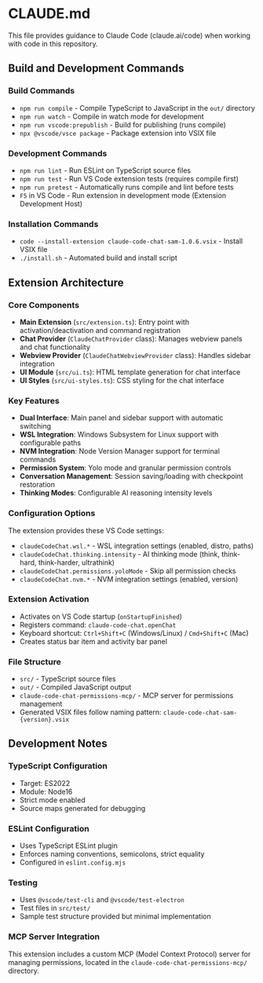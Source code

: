 # CLAUDE.md

This file provides guidance to Claude Code (claude.ai/code) when working with code in this repository.

## Build and Development Commands

### Build Commands
- `npm run compile` - Compile TypeScript to JavaScript in the `out/` directory
- `npm run watch` - Compile in watch mode for development
- `npm run vscode:prepublish` - Build for publishing (runs compile)
- `npx @vscode/vsce package` - Package extension into VSIX file

### Development Commands  
- `npm run lint` - Run ESLint on TypeScript source files
- `npm run test` - Run VS Code extension tests (requires compile first)
- `npm run pretest` - Automatically runs compile and lint before tests
- `F5` in VS Code - Run extension in development mode (Extension Development Host)

### Installation Commands
- `code --install-extension claude-code-chat-sam-1.0.6.vsix` - Install VSIX file
- `./install.sh` - Automated build and install script

## Extension Architecture

### Core Components
- **Main Extension** (`src/extension.ts`): Entry point with activation/deactivation and command registration
- **Chat Provider** (`ClaudeChatProvider` class): Manages webview panels and chat functionality
- **Webview Provider** (`ClaudeChatWebviewProvider` class): Handles sidebar integration
- **UI Module** (`src/ui.ts`): HTML template generation for chat interface
- **UI Styles** (`src/ui-styles.ts`): CSS styling for the chat interface

### Key Features
- **Dual Interface**: Main panel and sidebar support with automatic switching
- **WSL Integration**: Windows Subsystem for Linux support with configurable paths
- **NVM Integration**: Node Version Manager support for terminal commands
- **Permission System**: Yolo mode and granular permission controls
- **Conversation Management**: Session saving/loading with checkpoint restoration
- **Thinking Modes**: Configurable AI reasoning intensity levels

### Configuration Options
The extension provides these VS Code settings:
- `claudeCodeChat.wsl.*` - WSL integration settings (enabled, distro, paths)
- `claudeCodeChat.thinking.intensity` - AI thinking mode (think, think-hard, think-harder, ultrathink)
- `claudeCodeChat.permissions.yoloMode` - Skip all permission checks
- `claudeCodeChat.nvm.*` - NVM integration settings (enabled, version)

### Extension Activation
- Activates on VS Code startup (`onStartupFinished`)
- Registers command: `claude-code-chat.openChat`
- Keyboard shortcut: `Ctrl+Shift+C` (Windows/Linux) / `Cmd+Shift+C` (Mac)
- Creates status bar item and activity bar panel

### File Structure
- `src/` - TypeScript source files
- `out/` - Compiled JavaScript output
- `claude-code-chat-permissions-mcp/` - MCP server for permissions management
- Generated VSIX files follow naming pattern: `claude-code-chat-sam-{version}.vsix`

## Development Notes

### TypeScript Configuration
- Target: ES2022
- Module: Node16  
- Strict mode enabled
- Source maps generated for debugging

### ESLint Configuration
- Uses TypeScript ESLint plugin
- Enforces naming conventions, semicolons, strict equality
- Configured in `eslint.config.mjs`

### Testing
- Uses `@vscode/test-cli` and `@vscode/test-electron`
- Test files in `src/test/`
- Sample test structure provided but minimal implementation

### MCP Server Integration
This extension includes a custom MCP (Model Context Protocol) server for managing permissions, located in the `claude-code-chat-permissions-mcp/` directory.